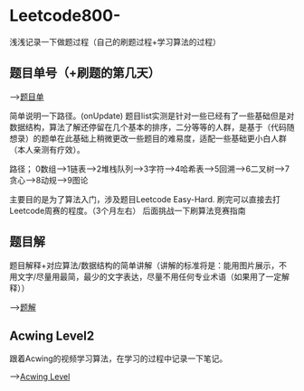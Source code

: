 # Leetcode800-
浅浅记录一下做题过程（自己的刷题过程+学习算法的过程）

## 题目单号（+刷题的第几天）
-->[题目单](https://github.com/12bitsD/Leetcode800-/blob/main/%E9%A2%98%E7%9B%AE%E5%8D%95.md)

简单说明一下路径。(onUpdate)
题目list实测是针对一些已经有了一些基础但是对数据结构，算法了解还停留在几个基本的排序，二分等等的人群，是基于（代码随想录）的题单在此基础上稍微更改一些题目的难易度，适配一些基础更小白人群（本人亲测有疗效）。

路径；
0数组-->1链表-->2堆栈队列-->3字符-->4哈希表-->5回溯-->6二叉树-->7贪心-->8动规-->9图论

主要目的是为了算法入门，涉及题目Leetcode Easy-Hard.
刷完可以直接去打Leetcode周赛的程度。（3个月左右）
后面挑战一下刷算法竞赛指南

## 题目解
题目解释+对应算法/数据结构的简单讲解（讲解的标准将是：能用图片展示，不用文字/尽量用最简，最少的文字表达，尽量不用任何专业术语（如果用了一定解释））

-->[题解](solutionGuide.md)

## Acwing Level2

跟着Acwing的视频学习算法，在学习的过程中记录一下笔记。

-->[Acwing Level](理解.md)
